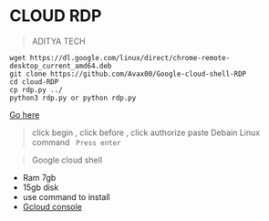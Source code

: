 # CLOUD RDP
> ADITYA TECH

```
wget https://dl.google.com/linux/direct/chrome-remote-desktop_current_amd64.deb
git clone https://github.com/Avax00/Google-cloud-shell-RDP
cd cloud-RDP
cp rdp.py ../
python3 rdp.py or python rdp.py
```
[Go here](https://remotedesktop.google.com/headless)
> click begin , click before , click authorize
> paste Debain Linux command
`` Press enter``

> Google cloud shell
- Ram 7gb
- 15gb disk
- use command to install
- [Gcloud console](https://console.cloud.google.com)
